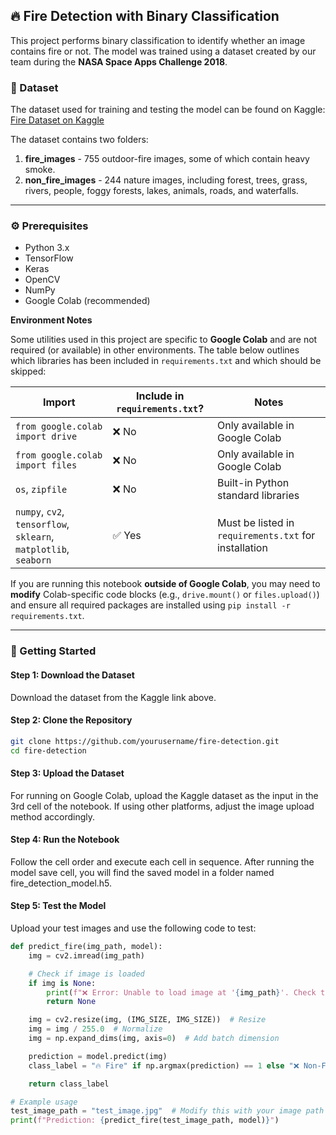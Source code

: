 ## 🔥 Fire Detection with Binary Classification

This project performs binary classification to identify whether an image contains fire or not. The model was trained using a dataset created by our team during the **NASA Space Apps Challenge 2018**.

### 📂 Dataset

The dataset used for training and testing the model can be found on Kaggle: [Fire Dataset on Kaggle](https://www.kaggle.com/datasets/phylake1337/fire-dataset/data)

The dataset contains two folders:
1. **fire_images** - 755 outdoor-fire images, some of which contain heavy smoke.
2. **non_fire_images** - 244 nature images, including forest, trees, grass, rivers, people, foggy forests, lakes, animals, roads, and waterfalls.

---

### ⚙️ Prerequisites

- Python 3.x
- TensorFlow
- Keras
- OpenCV
- NumPy
- Google Colab (recommended)

**Environment Notes**

Some utilities used in this project are specific to **Google Colab** and are not required (or available) in other environments. The table below outlines which libraries has been included in `requirements.txt` and which should be skipped:

| Import                          | Include in `requirements.txt`? | Notes                                 |
|---------------------------------|-------------------------------|----------------------------------------|
| `from google.colab import drive` | ❌ No                          | Only available in Google Colab         |
| `from google.colab import files` | ❌ No                          | Only available in Google Colab         |
| `os`, `zipfile`                 | ❌ No                          | Built-in Python standard libraries     |
| `numpy`, `cv2`, `tensorflow`, `sklearn`, `matplotlib`, `seaborn` | ✅ Yes | Must be listed in `requirements.txt` for installation |


If you are running this notebook **outside of Google Colab**, you may need to **modify** Colab-specific code blocks (e.g., `drive.mount()` or `files.upload()`) and ensure all required packages are installed using `pip install -r requirements.txt`.

---

### 📝 Getting Started

#### Step 1: Download the Dataset
Download the dataset from the Kaggle link above.

#### Step 2: Clone the Repository
```bash
git clone https://github.com/yourusername/fire-detection.git
cd fire-detection
```

#### Step 3: Upload the Dataset
For running on Google Colab, upload the Kaggle dataset as the input in the 3rd cell of the notebook. If using other platforms, adjust the image upload method accordingly.

#### Step 4: Run the Notebook
Follow the cell order and execute each cell in sequence.
After running the model save cell, you will find the saved model in a folder named fire_detection_model.h5.

#### Step 5: Test the Model
Upload your test images and use the following code to test:
```python
def predict_fire(img_path, model):
    img = cv2.imread(img_path)

    # Check if image is loaded
    if img is None:
        print(f"❌ Error: Unable to load image at '{img_path}'. Check the file path!")
        return None

    img = cv2.resize(img, (IMG_SIZE, IMG_SIZE))  # Resize
    img = img / 255.0  # Normalize
    img = np.expand_dims(img, axis=0)  # Add batch dimension

    prediction = model.predict(img)
    class_label = "🔥 Fire" if np.argmax(prediction) == 1 else "❌ Non-Fire"

    return class_label

# Example usage
test_image_path = "test_image.jpg"  # Modify this with your image path
print(f"Prediction: {predict_fire(test_image_path, model)}")
```
